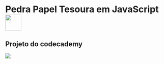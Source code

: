 # Pedra Papel Tesoura em JavaScript <img src="https://upload.wikimedia.org/wikipedia/commons/thumb/9/99/Unofficial_JavaScript_logo_2.svg/1200px-Unofficial_JavaScript_logo_2.svg.png" width="50" height="50"/>
## Projeto do codecademy
<img src="https://st2.depositphotos.com/1340907/8260/v/600/depositphotos_82602614-stock-illustration-rock-paper-scissors.jpg"/>

